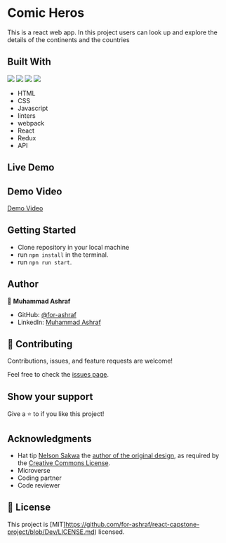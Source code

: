 # Comic Heros

This is a react web app. In this project users can  look up and explore the details of the continents and the countries

## Built With
![](https://img.shields.io/badge/-HTML-orange) ![](https://img.shields.io/badge/-CSS-blue) ![](https://img.shields.io/badge/-JavaScript-yellow) ![](https://img.shields.io/badge/-React-cyan)

- HTML
- CSS
- Javascript
- linters
- webpack
- React
- Redux
- API

## Live Demo 



## Demo Video

[Demo Video](https://www.loom.com/share/028d8bdff0d442dbaf9056df4c55ebe7)

## Getting Started
- Clone repository in your local machine
- run `npm install` in the terminal.
- run `npn run start`.

## Author

👤 **Muhammad Ashraf**

- GitHub: [@for-ashraf](https://github.com/for-ashraf)
- LinkedIn: [Muhammad Ashraf](https://www.linkedin.com/in/for-ashraf/)

## 🤝 Contributing

Contributions, issues, and feature requests are welcome!

Feel free to check the [issues page](https://github.com/for-ashraf/react-capstone-project/issues).

## Show your support

Give a ⭐️ to if you like this project!


## Acknowledgments

- Hat tip [Nelson Sakwa](https://www.behance.net/sakwadesignstudio) the [author of the original design](https://www.behance.net/gallery/31579789/Ballhead-App-(Free-PSDs)), as required by the [Creative Commons License](https://creativecommons.org/licenses/). 
- Microverse
- Coding partner
- Code reviewer

## 📝 License

This project is [MIT]https://github.com/for-ashraf/react-capstone-project/blob/Dev/LICENSE.md) licensed.